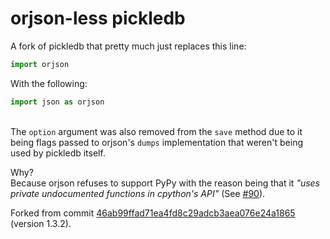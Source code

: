 # orjson-less pickledb
A fork of pickledb that pretty much just replaces this line:
```python
import orjson
```
With the following:
```python
import json as orjson
```

 \
The `option` argument was also removed from the `save` method due to it being flags passed to orjson's `dumps` implementation that weren't being used by pickledb itself.

Why? \
Because orjson refuses to support PyPy with the reason being that it *"uses private undocumented functions in cpython's API"* (See [#90](https://github.com/ijl/orjson/issues/90#issuecomment-2380389948)).

Forked from commit [46ab99ffad71ea4fd8c29adcb3aea076e24a1865](https://github.com/patx/pickledb/commit/46ab99ffad71ea4fd8c29adcb3aea076e24a1865) (version 1.3.2).